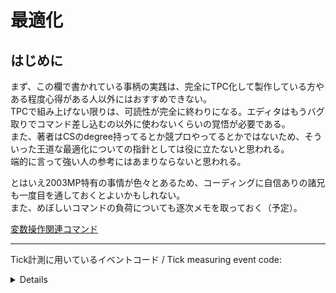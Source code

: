 # 最適化
## はじめに
まず、この欄で書かれている事柄の実践は、完全にTPC化して製作している方やある程度心得がある人以外にはおすすめできない。  
TPCで組み上げない限りは、可読性が完全に終わりになる。エディタはもうバグ取りでコマンド差し込むの以外に使わないくらいの覚悟が必要である。  
また、著者はCSのdegree持ってるとか競プロやってるとかではないため、そういった王道な最適化についての指針としては役に立たないと思われる。  
端的に言って強い人の参考にはあまりならないと思われる。  
  
とはいえ2003MP特有の事情が色々とあるため、コーディングに自信ありの諸兄も一度目を通しておくとよいかもしれない。  
また、めぼしいコマンドの負荷についても逐次メモを取っておく（予定）。  
  
[変数操作関連コマンド](./VariableAndArray.md)  
  
------------------------------
  
Tick計測に用いているイベントコード / Tick measuring event code:  
<details>
  <div>

  ```tpc
  @sys.gameOpt .picLimit 10000
  @sys.gameOpt .fatal 60, 0, 0
  @bgm.play "2003Empire" .opt 0, 100, 100, 50
  @msg.show "Press any key to start"
  @loop .inf() {
      @wait 0
      v[10] = 5
      v[30] = 10000000
      v[7..8] = 0
      @loop v[10] {
          v[5] = rnd(1, 999999)
          v[6] = rnd(1, 999999)
          @wait 0
          v[5].copy v[1], 2
          v[3] = sys.tick
          @loop v[30] {
              // insert proc a

          }
          v[3] = sys.tick - v[3]
          @wait 0
          v[5].copy v[1], 2
          v[4] = sys.tick
          @loop v[30] {
              // insert proc b

          }

          v[4] = sys.tick - v[4]
          v[7] .add v[3], 2

      }

      v[7..8] /= v[10]
      @msg.show "\> Result:
  \>proc a * 10000000 -> \v[7] tick
  \>proc b * 10000000 -> \v[8] tick"

  }
  ```

  </div>
</details>


